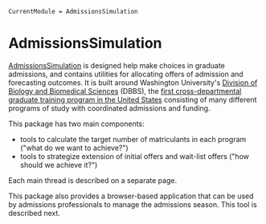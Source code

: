 ```@meta
CurrentModule = AdmissionsSimulation
```

# AdmissionsSimulation

[AdmissionsSimulation](https://github.com/timholy/AdmissionsSimulation.jl) is designed help make choices in graduate admissions,
and contains utilities for allocating offers of admission and forecasting outcomes.
It is built around Washington University's [Division of Biology and Biomedical Sciences](https://dbbs.wustl.edu/Pages/index.aspx) (DBBS),
the [first cross-departmental graduate training program in the United States](https://faseb.onlinelibrary.wiley.com/doi/10.1096/fba.2020-00122) consisting of many different programs of study with coordinated admissions and funding.

This package has two main components:
- tools to calculate the target number of matriculants in each program ("what do we want to achieve?")
- tools to strategize extension of initial offers and wait-list offers ("how should we achieve it?")

Each main thread is described on a separate page.

This package also provides a browser-based application that can be used by admissions professionals to manage the
admissions season. This tool is described next.
